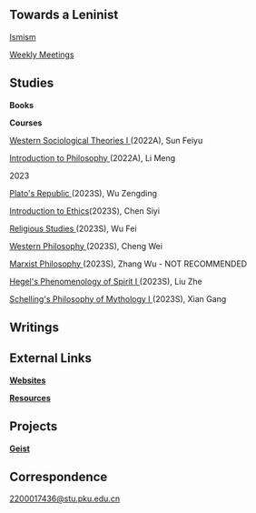 ## Towards a Leninist

[Ismism](https://geist-gespenst.notion.site/geist-gespenst/Ismism-Learning-Programme-420f37037481476d824679228f3c2c12)

[Weekly Meetings](https://yaotongyuannvv.github.io/lenauf/)

## Studies

**Books**



**Courses**

[Western Sociological Theories I ](https://geist-gespenst.notion.site/0c7c837c16da4f3fba4ad90de2bc25de)(2022A), Sun Feiyu

[Introduction to Philosophy ](https://geist-gespenst.notion.site/49f2d28bcb8949989d4a56db51baa211)(2022A), Li Meng

2023

[Plato's Republic ](https://geist-gespenst.notion.site/)(2023S), Wu Zengding

[Introduction to Ethics](https://geist-gespenst.notion.site/)(2023S), Chen Siyi

[Religious Studies ](https://geist-gespenst.notion.site/)(2023S), Wu Fei

[Western Philosophy ](https://geist-gespenst.notion.site/)(2023S), Cheng Wei

[Marxist Philosophy ](https://geist-gespenst.notion.site/)(2023S), Zhang Wu - NOT RECOMMENDED

[Hegel's Phenomenology of Spirit I ](https://geist-gespenst.notion.site/)(2023S), Liu Zhe

[Schelling's Philosophy of Mythology I ](https://geist-gespenst.notion.site/)(2023S), Xian Gang

## Writings

## External Links

**[Websites](https://yaotongyuannvv.github.io/websites/)**

**[Resources](https://yaotongyuannvv.github.io/resources/)**

## Projects

**[Geist](https://yaotongyuannvv.github.io/geist/)**

## Correspondence

2200017436@stu.pku.edu.cn
